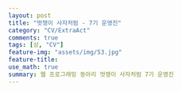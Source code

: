 ```yaml
---
layout: post
title: "멋쟁이 사자처럼 - 7기 운영진"
category: "CV/ExtraAct"
comments: true
tags: [상, "CV"]
feature-img: "assets/img/53.jpg"
feature-title:
use_math: true
summary: 웹 프로그래밍 동아리 멋쟁이 사자처럼 7기 운영진
---
```

